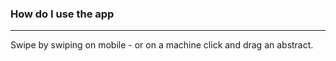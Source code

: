 ### How do I use the app

<hr>

Swipe by swiping on mobile - or on a machine click and drag an abstract.

